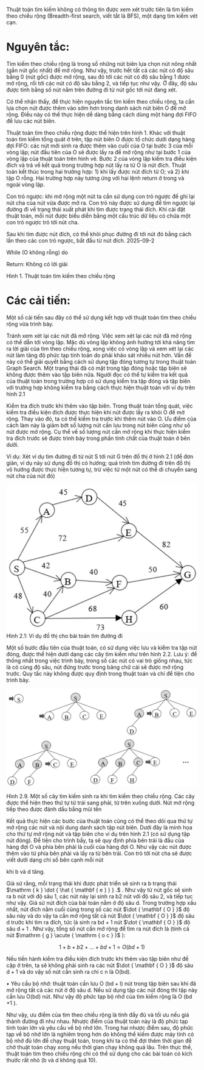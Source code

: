 

Thuật toán tìm kiếm không có thông tin được xem xét trước tiên là tìm kiếm theo chiều rộng (Breadth-first search, viết tắt là BFS), một dạng tìm kiếm vét cạn.

# Nguyên tắc:

Tìm kiếm theo chiều rộng là trong số những nút biên lựa chọn nút nông nhất (gần nút gốc nhất) để mở rộng. Như vậy, trước hết tất cả các nút có độ sâu bằng 0 (nút gốc) được mở rộng, sau đó tới các nút có độ sâu bằng 1 được mở rộng, rồi tới các nút có độ sâu bằng 2, và tiếp tục như vậy. Ở đây, độ sâu được tính bằng số nút nằm trên đường đi từ nút gốc tới nút đang xét.

Có thể nhận thấy, để thực hiện nguyên tắc tìm kiếm theo chiều rộng, ta cần lựa chọn nút được thêm vào sớm hơn trong danh sách nút biên O để mở rộng. Điều này có thể thực hiện dễ dàng bằng cách dùng một hàng đợi FIFO để lưu các nút biên.

Thuật toán tìm theo chiều rộng được thể hiện trên hình 1. Khác với thuật toán tìm kiếm tổng quát ở trên, tập nút biên O được tổ chức dưới dạng hàng đợi FIFO: các nút mới sinh ra được thêm vào cuối của O tại bước 3 của mỗi vòng lặp; nút đầu tiên của O sẽ được lấy ra để mở rộng như tại bước 1 của vòng lặp của thuật toán trên hình vẽ. Bước 2 của vòng lặp kiểm tra điều kiện đích và trả về kết quả trong trường hợp nút lấy ra từ O là nút đích. Thuật toán kết thúc trong hai trường hợp: 1) khi lấy được nút đích từ O; và 2) khi tập O rỗng. Hai trường hợp này tương ứng với hai lệnh return ở trong và ngoài vòng lặp.

Con trỏ ngược: khi mở rộng một nút ta cần sử dụng con trỏ ngược để ghi lại nút cha của nút vừa được mở ra. Con trỏ này được sử dụng để tìm ngược lại đường đi về trạng thái xuất phát khi tìm được trạng thái đích. Khi cài đặt thuật toán, mỗi nút được biểu diễn bằng một cấu trúc dữ liệu có chứa một con trỏ ngược trỏ tới nút cha.

Sau khi tìm được nút đích, có thể khôi phục đường đi tới nút đó bằng cách lần theo các con trỏ ngược, bắt đầu từ nút đích. 2025-09-2



While (O không rỗng) do

Return: Không có lời giải

Hình 1. Thuật toán tìm kiếm theo chiều rộng

# Các cải tiến:

Một số cải tiến sau đây có thể sử dụng kết hợp với thuật toán tìm theo chiều rộng vừa trình bày.

Tránh xem xét lại các nút đã mở rộng. Việc xem xét lại các nút đã mở rộng có thể dẫn tới vòng lặp. Mặc dù vòng lặp không ảnh hưởng tới khả năng tìm ra lời giải của tìm theo chiều rộng, xong việc có vòng lặp và xem xét lại các nút làm tăng độ phức tạp tính toán do phải khảo sát nhiều nút hơn. Vấn đề này có thể giải quyết bằng cách sử dụng tập đóng tương tự trong thuật toán Graph Search. Một trạng thái đã có mặt trong tập đóng hoặc tập biên sẽ không được thêm vào tập biên nữa. Người đọc có thể tự kiểm tra kết quả của thuật toán trong trường hợp có sử dụng kiểm tra tập đóng và tập biên với trường hợp không kiểm tra bằng cách thực hiện thuật toán với ví dụ trên hình 2.1

Kiểm tra đích trước khi thêm vào tập biên. Trong thuật toán tổng quát, việc kiểm tra điều kiện đích được thực hiện khi nút được lấy ra khỏi O để mở rộng. Thay vào đó, ta có thể kiểm tra trước khi thêm nút vào O. Ưu điểm của cách làm này là giảm bớt số lượng nút cần lưu trong nút biên cũng như số nút được mở rộng. Cụ thể về số lượng nút cần mở rộng khi thực hiện kiểm tra đích trước sẽ được trình bày trong phần tính chất của thuật toán ở bên dưới.



Ví dụ: Xét ví dụ tìm đường đi từ nút S tới nút G trên đồ thị ở hình 2.1 (để đơn giản, ví dụ này sử dụng đồ thị có hướng; quá trình tìm đường đi trên đồ thị vô hướng được thực hiện tương tự, trừ việc từ một nút có thể di chuyển sang nút cha của nút đó)

![](images/image1.jpg)  
Hình 2.1: Ví dụ đồ thị cho bài toán tìm đường đi

Một số bước đầu tiên của thuật toán, có sử dụng việc lưu và kiểm tra tập nút đóng, được thể hiện dưới dạng các cây tìm kiếm như trên hình 2.2. Lưu ý: để thống nhất trong việc trình bày, trong số các nút có vai trò giống nhau, tức là có cùng độ sâu, nút đứng trước trong bảng chữ cái sẽ được mở rộng trước. Quy tắc này không được quy định trong thuật toán và chỉ để tiện cho trình bày.



![](images/image2.jpg)

Hình 2.9. Một số cây tìm kiếm sinh ra khi tìm kiếm theo chiều rộng. Các cây được thể hiện theo thứ tự từ trái sang phải, từ trên xuống dưới. Nút mở rộng tiếp theo được đánh dấu bằng mũi tên

Kết quả thực hiện các bước của thuật toán cũng có thể theo dõi qua thứ tự mở rộng các nút và nội dung danh sách tập nút biên. Dưới đây là minh họa cho thứ tự mở rộng nút và tập biên cho ví dụ trên hình 2.1 (có sử dụng tập nút đóng). Để tiện cho trình bầy, ta sẽ quy định phía bên trái là đầu của hàng đợi O và phía bên phải là cuối của hàng đợi O. Như vậy các nút được thêm vào từ phía bên phải và lấy ra từ bên trái. Con trỏ tới nút cha sẽ được viết dưới dạng chỉ số bên cạnh mỗi nút





khi b và d tăng.

Giả sử rằng, mỗi trạng thái khi được phát triển sẽ sinh ra b trạng thái $\mathrm { k } \dot { \hat { \mathbf { e } } } .$ . Như vậy từ nút gốc sẽ sinh ra b nút với độ sâu 1, các nút này lại sinh ra b2 nút với độ sâu 2, và tiếp tục như vậy. Giả sử nút đích của bài toán nằm ở độ sâu d. Trong trường hợp xấu nhất, nút đích nằm cuối cùng trong số các nút $\dot { \mathbf { O } }$ độ sâu này và do vậy ta cần mở rộng tất cả nút $\dot { \mathbf { O } }$ độ sâu d trước khi tìm ra đích, tức là sinh ra $\mathrm { b d } + 1$ nút $\dot { \mathbf { O } }$ độ sâu $\mathrm { d } + 1$ . Như vậy, tổng số nút cần mở rộng để tìm ra nút đích là (tính cả nút $\mathrm { g } \acute { \mathrm { o c } }$ ):

$$
1 + b + b 2 + . . . + b d + 1 = O ( b d + 1 )
$$

Nếu tiến hành kiểm tra điều kiện đích trước khi thêm vào tập biên như đề cập ở trên, ta sẽ không phải sinh ra các nút $\dot { \mathbf { O } }$ độ sâu $\mathrm { d } + 1$ và do vậy số nút cần sinh ra chỉ c n là O(bd).

• Yêu cầu bộ nhớ: thuật toán cần lưu O $( \mathsf { b d } + \mathsf { l } )$ nút trong tập biên sau khi đã mở rộng tất cả các nút ở độ sâu d. Nếu sử dụng tập các nút đóng thì tập này cần lưu O(bd) nút. Như vậy độ phức tạp bộ nhớ của tìm kiếm rộng là O (bd $+ 1$ ).

Như vậy, ưu điểm của tìm theo chiều rộng là tính đầy đủ và tối ưu nếu giá thành đường đi như nhau. Nhược điểm của thuật toán này là độ phức tạp tính toán lớn và yêu cầu về bộ nhớ lớn. Trong hai nhược điểm sau, độ phức tạp về bộ nhớ lớn là nghiêm trọng hơn do không thể kiếm được máy tính có bộ nhớ đủ lớn để chạy thuật toán, trong khi ta có thể đợi thêm thời gian để chờ thuật toán chạy xong nếu thời gian chạy không quá lâu. Trên thực thế, thuật toán tìm theo chiều rộng chỉ có thể sử dụng cho các bài toán có kích thước rất nhỏ (b và d không quá 10).